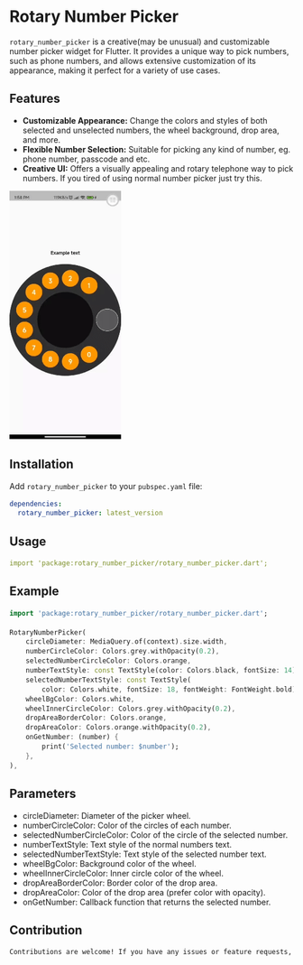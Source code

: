 # Rotary Number Picker

`rotary_number_picker` is a creative(may be unusual) and customizable number picker widget for Flutter. It provides a unique way to pick numbers, such as phone numbers, and allows extensive customization of its appearance, making it perfect for a variety of use cases.

## Features

- **Customizable Appearance:** Change the colors and styles of both selected and unselected numbers, the wheel background, drop area, and more.
- **Flexible Number Selection:** Suitable for picking any kind of number, eg. phone number, passcode and etc.
- **Creative UI:** Offers a visually appealing and rotary telephone way to pick numbers. If you tired of using normal number picker just try this.

![Demo](https://raw.githubusercontent.com/Ame-ui/rotary-number-picker/main/picker_demo.gif)

<!-- (https://raw.githubusercontent.com/Ame-ui/rotary-number-picker/main/picker_demo.gif) -->

## Installation

Add `rotary_number_picker` to your `pubspec.yaml` file:

```yaml
dependencies:
  rotary_number_picker: latest_version
```

## Usage
```yaml
import 'package:rotary_number_picker/rotary_number_picker.dart';
```

## Example
```dart
import 'package:rotary_number_picker/rotary_number_picker.dart';

RotaryNumberPicker(
    circleDiameter: MediaQuery.of(context).size.width,
    numberCircleColor: Colors.grey.withOpacity(0.2),
    selectedNumberCircleColor: Colors.orange,
    numberTextStyle: const TextStyle(color: Colors.black, fontSize: 14),
    selectedNumberTextStyle: const TextStyle(
        color: Colors.white, fontSize: 18, fontWeight: FontWeight.bold),
    wheelBgColor: Colors.white,
    wheelInnerCircleColor: Colors.grey.withOpacity(0.2),
    dropAreaBorderColor: Colors.orange,
    dropAreaColor: Colors.orange.withOpacity(0.2),
    onGetNumber: (number) {
        print('Selected number: $number');
    },
),
```

## Parameters
- circleDiameter: Diameter of the picker wheel.
- numberCircleColor: Color of the circles of each number.
- selectedNumberCircleColor: Color of the circle of the selected number.
- numberTextStyle: Text style of the normal numbers text.
- selectedNumberTextStyle: Text style of the selected number text.
- wheelBgColor: Background color of the wheel.
- wheelInnerCircleColor: Inner circle color of the wheel.
- dropAreaBorderColor: Border color of the drop area.
- dropAreaColor: Color of the drop area (prefer color with opacity).
- onGetNumber: Callback function that returns the selected number.



## Contribution
```markdown
Contributions are welcome! If you have any issues or feature requests, please create an issue on the [GitHub repository](https://github.com/Ame-ui/rotary-number-picker).
```
